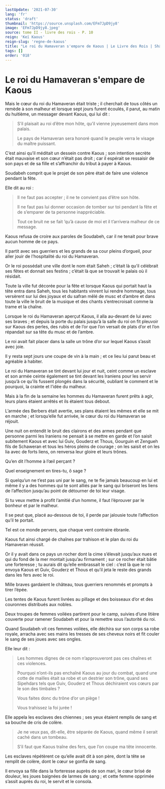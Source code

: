 ```yaml
---
lastUpdate: '2021-07-30'
lang: 'fr'
status: 'draft'
thumbnail: 'https://source.unsplash.com/EFm7JpD9jy8'
image: 'EFm7JpD9jy8.jpeg'
source: tome II - livre des rois - P. 10
reign: 'Keï Kaous'
reign-slug: 'regne-de-kaous'
title: "Le roi du Hamaveran s'empare de Kaous | Le Livre des Rois | Shâhnâmeh"
tags: []
order: '018'
---
```


<!-- LTeX: language=fr -->

# Le roi du Hamaveran s'empare de Kaous

Mais le cœur du roi du Hamaveran était triste ; il cherchait de tous côtés un remède à son malheur et lorsque sept jours furent écoulés, il parut, au matin du huitième, un messager devant Kaous, qui lui dit :

> S’il plaisait au roi d’être mon hôte, qu’il vienne joyeusement dans mon palais.
>
> Le pays de Hamaveran sera honoré quand le peuple verra le visage du maître puissant.

C’est ainsi qu’il méditait un dessein contre Kaous ; son intention secrète était mauvaise et son cœur n’était pas droit ; car il espérait se ressaisir de son pays et de sa fille et s’affranchir du tribut à payer à Kaous.

Soudabeh comprit que le projet de son père était de faire une violence pendant la fête.

Elle dit au roi :

> Il ne faut pas accepter ; il ne te convient pas d’être son hôte.
>
> Il ne faut pas lui donner occasion de tomber sur toi pendant la fête et de s’emparer de ta personne inappréciable.
>
> Tout ce bruit ne se fait ’qu’à cause de moi et il t’arrivera malheur de ce message.

Kaous refusa de croire aux paroles de Soudabeh, car il ne tenait pour brave aucun homme de ce pays.

Il partit avec ses guerriers et les grands de sa cour pleins d’orgueil, pour aller jouir de l’hospitalité du roi du Hamaveran.

Or le roi possédait une ville dont le nom était Saheh ; c’était là qu’il célébrait ses fêtes et donnait ses festins ; c’était là que se trouvait le palais où il résidait.

Toute la ville fut décorée pour la fête et lorsque Kaous qui portait haut la tête entra dans Saheh, tous les habitants vinrent lui rendre hommage, tous versèrent sur lui des joyaux et du safran mêlé de musc et d’ambre et dans toute la ville le bruit de la musique et des chants s’entrecroisait comme la trame et la chaîne.

Lorsque le roi du Hamaveran aperçut Kaous, il alla au-devant de lui avec ses braves ; et depuis la porte du palais jusqu’à la salle du roi on fit pleuvoir sur Kaous des perles, des rubis et de l’or que l’on versait de plats d’or et l’on répandait sur sa tête du musc et de l’ambre.

Le roi avait fait placer dans la salle un trône d’or sur lequel Kaous s’assit avec joie.

Il y resta sept jours une coupe de vin à la main ; et ce lieu lui parut beau et agréable à habiter.

Le roi du Hamaveran se tint devant lui jour et nuit, ceint comme un esclave et son armée ceinte également se tint devant les Iraniens pour les servir jusqu’à ce qu’ils fussent plongés dans la sécurité, oubliant le comment et le pourquoi, la crainte et l’idée du malheur.

Mais à la fin de la semaine les hommes du Hamaveran furent prêts à agir, leurs plans étaient arrêtés et ils étaient tous debout.

L’armée des Berbers était avertie, ses plans étaient les mêmes et elle se mit en marche ; et lorsqu’elle fut arrivée, le cœur du roi du Hamaveran se réjouit.

Une nuit on entendit le bruit des clairons et des armes pendant que personne parmi les Iraniens ne pensait à se mettre en garde et l’on saisit subitement Kaous et avec lui Guiv, Gouderz et Thous, Gourguin et Zengueh fils de Schaweran et tous les héros pleins de courage ; on les saisit et on les lia avec de forts liens, on renversa leur gloire et leurs trônes.

Qu’en dit l’homme à l’œil perçant ?

Quel enseignement en tires-tu, ô sage ?

Si quelqu’un ne t’est pas uni par le sang, ne te fie jamais beaucoup en lui et même il y a des hommes qui te sont alliés par le sang qui briseront les liens de l’affection jusqu’au point de détourner de toi leur visage.

Si tu veux mettre à profit l’amitié d’un homme, il faut l’éprouver par le bonheur et par le malheur.

Il se peut que, placé au-dessous de toi, il perde par jalousie toute l’affection qu’il te portait.

Tel est ce monde pervers, que chaque vent contraire ébranle.

Kaous fut ainsi chargé de chaînes par trahison et le plan du roi du Hamaveran réussit.

Or il y avait dans ce pays un rocher dont la cime s’élevait jusqu’aux nues et qui du fond de la mer montait jusqu’au firmament ; sur ce rocher était bâtie une forteresse ; tu aurais dit qu’elle embrassait le ciel : c’est là que le roi envoya Kaous et Guiv, Gouderz et Thous et qu’il jeta le reste des grands dans les fers avec le roi.

Mille braves gardaient le château, tous guerriers renommés et prompts à tirer l’épée.

Les tentes de Kaous furent livrées au pillage et des boisseaux d’or et des couronnes distribués aux nobles.

Deux troupes de femmes voilées partirent pour le camp, suivies d’une litière couverte pour ramener Soudabeh et pour la remettre sous l’autorité du roi.

Quand Soudabeh vit ces femmes voilées, elle déchira sur son corps sa robe royale, arracha avec ses mains les tresses de ses cheveux noirs et fit couler le sang de ses joues avec ses ongles.

Elle leur dit :

> Les hommes dignes de ce nom n’approuveront pas ces chaînes et ces violences.
>
> Pourquoi n’ont-ils pas enchaîné Kaous au jour du combat, quand une cotte de mailles était sa robe et un destrier son trône, quand ses Sipehdars tels que Guiv, Gouderz et Thous déchiraient vos cœurs par le son des timbales ?
>
> Vous faites donc du trône d’or un piège !
>
> Vous trahissez la foi jurée !

Elle appela les esclaves des chiennes ; ses yeux étaient remplis de sang et sa bouche de cris de colère.

> Je ne veux pas, dit-elle, être séparée de Kaous, quand même il serait caché dans un tombeau.
>
> S’il faut que Kaous traîne des fers, que l’on coupe ma tête innocente.

Les esclaves répétèrent ce qu’elle avait dit à son père, dont la tête se remplit de colère, dont le cœur se gonfla de sang.

Il envoya sa fille dans la forteresse auprès de son mari, le cœur brisé de douleur, les joues baignées de larmes de sang ; et cette femme opprimée s’assit auprès du roi, le servit et le consola.
